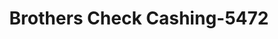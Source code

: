 ---
f_zip-code: 92374
f_state-code: CA
title: Brothers Check Cashing-5472
f_phone: 909-792-6018
f_city-only: Redlands
f_address: 1032 Orange Street Redlands
f_location-unique-id: '5472'
slug: brothers-check-cashing-5472
updated-on: '2024-05-30T13:46:58.046Z'
created-on: '2024-05-30T13:36:59.803Z'
published-on: '2024-05-30T13:54:32.469Z'
f_city-state: cms/city/redlands-ca.md
f_company: cms/company/brothers-check-cashing.md
f_state: cms/state/california.md
layout: '[payday-loan].html'
tags: payday-loan
---